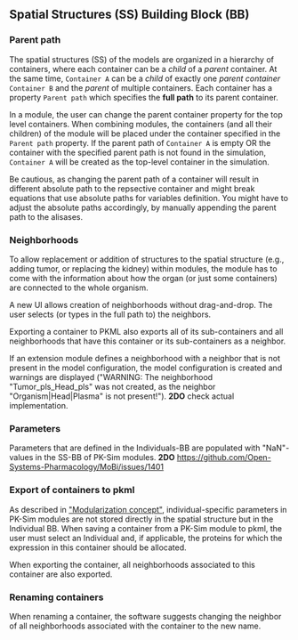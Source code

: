 ## Spatial Structures (SS) Building Block (BB)

### Parent path
The spatial structures (SS) of the models are organized in a hierarchy of containers, where each container can be a *child* of a *parent* container. At the same time, `Container A` can be a *child* of exactly one *parent container* `Container B` and the *parent* of multiple containers. Each container has a property `Parent path` which specifies the **full path** to its parent container.

In a module, the user can change the parent container property for the top level containers. When combining modules, the containers (and all their children) of the module will be placed under the container specified in the `Parent path` property. If the parent path of `Container A` is empty OR the container with the specified parent path is not found in the simulation, `Container A` will be created as the top-level container in the simulation.

Be cautious, as changing the parent path of a container will result in different absolute path to the repsective container and might break equations that use absolute paths for variables definition. You might have to adjust the absolute paths accordingly, by manually appending the parent path to the alisases.

### Neighborhoods
To allow replacement or addition of structures to the spatial structure (e.g., adding tumor, or replacing the kidney) within modules, the module has to come with the information about how the organ (or just some containers) are connected to the whole organism.

A new UI allows creation of neighborhoods without drag-and-drop. The user selects (or types in the full path to) the neighbors.

Exporting a container to PKML also exports all of its sub-containers and all neighborhoods that have this container or its sub-containers as a neighbor.

If an extension module defines a neighborhood with a neighbor that is not present in the model configuration, the model configuration is created and warnings are displayed ("WARNING: The neighborhood "Tumor_pls_Head_pls" was not created, as the neighbor "Organism|Head|Plasma" is not present!"). **2DO** check actual implementation.

### Parameters

 Parameters that are defined in the Individuals-BB are populated with "NaN"-values in the SS-BB of PK-Sim modules. **2DO** https://github.com/Open-Systems-Pharmacology/MoBi/issues/1401

 ### Export of containers to pkml

 As described in ["Modularization concept"](../Modularization-concept.md), individual-specific parameters in PK-Sim modules are not stored directly in the spatial structure but in the Individual BB. When saving a container from a PK-Sim module to pkml, the user must select an Individual and, if applicable, the proteins for which the expression in this container should be allocated.

 When exporting the container, all neighborhoods associated to this container are also exported.

 ### Renaming containers

 When renaming a container, the software suggests changing the neighbor of all neighborhoods associated with the container to the new name.
